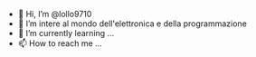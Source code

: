 - 👋 Hi, I’m @lollo9710
- 👀 I’m intere al mondo dell'elettronica e della programmazione
- 🌱 I’m currently learning ...
- 📫 How to reach me ...

<!---
lollo9710/lollo9710 is a ✨ special ✨ repository because its `README.md` (this file) appears on your GitHub profile.
You can click the Preview link to take a look at your changes.
--->
